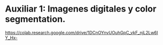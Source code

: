# Auxiliar 1: Imagenes digitales y color segmentation. 
https://colab.research.google.com/drive/1DCnOYnvUOuhGpC_vkF_njL2Lw6IY_Hx-
